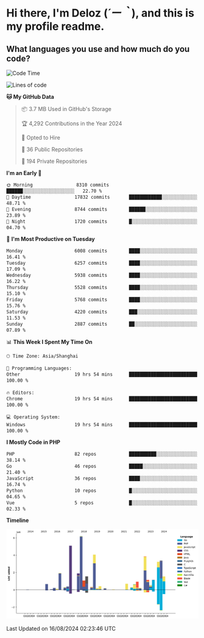 # **Hi there, I'm Deloz (*´ー｀*), and this is my profile readme.**

## **What languages you use and how much do you code?**

<!--START_SECTION:waka-->
![Code Time](http://img.shields.io/badge/Code%20Time-4%2C551%20hrs%2020%20mins-blue)

![Lines of code](https://img.shields.io/badge/From%20Hello%20World%20I%27ve%20Written-41.9%20million%20lines%20of%20code-blue)

**🐱 My GitHub Data** 

> 📦 3.7 MB Used in GitHub's Storage 
 > 
> 🏆 4,292 Contributions in the Year 2024
 > 
> 💼 Opted to Hire
 > 
> 📜 36 Public Repositories 
 > 
> 🔑 194 Private Repositories 
 > 
**I'm an Early 🐤** 

```text
🌞 Morning                8310 commits        ██████░░░░░░░░░░░░░░░░░░░   22.70 % 
🌆 Daytime                17832 commits       ████████████░░░░░░░░░░░░░   48.71 % 
🌃 Evening                8744 commits        ██████░░░░░░░░░░░░░░░░░░░   23.89 % 
🌙 Night                  1720 commits        █░░░░░░░░░░░░░░░░░░░░░░░░   04.70 % 
```
📅 **I'm Most Productive on Tuesday** 

```text
Monday                   6008 commits        ████░░░░░░░░░░░░░░░░░░░░░   16.41 % 
Tuesday                  6257 commits        ████░░░░░░░░░░░░░░░░░░░░░   17.09 % 
Wednesday                5938 commits        ████░░░░░░░░░░░░░░░░░░░░░   16.22 % 
Thursday                 5528 commits        ████░░░░░░░░░░░░░░░░░░░░░   15.10 % 
Friday                   5768 commits        ████░░░░░░░░░░░░░░░░░░░░░   15.76 % 
Saturday                 4220 commits        ███░░░░░░░░░░░░░░░░░░░░░░   11.53 % 
Sunday                   2887 commits        ██░░░░░░░░░░░░░░░░░░░░░░░   07.89 % 
```


📊 **This Week I Spent My Time On** 

```text
🕑︎ Time Zone: Asia/Shanghai

💬 Programming Languages: 
Other                    19 hrs 54 mins      █████████████████████████   100.00 % 

🔥 Editors: 
Chrome                   19 hrs 54 mins      █████████████████████████   100.00 % 

💻 Operating System: 
Windows                  19 hrs 54 mins      █████████████████████████   100.00 % 
```

**I Mostly Code in PHP** 

```text
PHP                      82 repos            ██████████░░░░░░░░░░░░░░░   38.14 % 
Go                       46 repos            █████░░░░░░░░░░░░░░░░░░░░   21.40 % 
JavaScript               36 repos            ████░░░░░░░░░░░░░░░░░░░░░   16.74 % 
Python                   10 repos            █░░░░░░░░░░░░░░░░░░░░░░░░   04.65 % 
Vue                      5 repos             █░░░░░░░░░░░░░░░░░░░░░░░░   02.33 % 
```



**Timeline**

![Lines of Code chart](https://raw.githubusercontent.com/deloz/deloz/main/assets/bar_graph.png)


 Last Updated on 16/08/2024 02:23:46 UTC
<!--END_SECTION:waka-->
